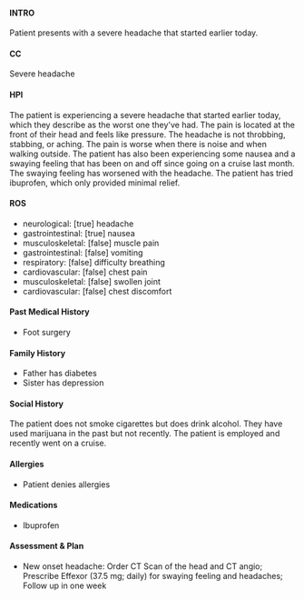 #### INTRO 
Patient presents with a severe headache that started earlier today. 

#### CC 
Severe headache 

#### HPI 
The patient is experiencing a severe headache that started earlier today, which they describe as the worst one they've had. The pain is located at the front of their head and feels like pressure. The headache is not throbbing, stabbing, or aching. The pain is worse when there is noise and when walking outside. The patient has also been experiencing some nausea and a swaying feeling that has been on and off since going on a cruise last month. The swaying feeling has worsened with the headache. The patient has tried ibuprofen, which only provided minimal relief.

#### ROS 
- neurological: [true] headache 
- gastrointestinal: [true] nausea 
- musculoskeletal: [false] muscle pain 
- gastrointestinal: [false] vomiting 
- respiratory: [false] difficulty breathing 
- cardiovascular: [false] chest pain 
- musculoskeletal: [false] swollen joint 
- cardiovascular: [false] chest discomfort 

#### Past Medical History 
- Foot surgery

#### Family History 
- Father has diabetes
- Sister has depression

#### Social History 
The patient does not smoke cigarettes but does drink alcohol. They have used marijuana in the past but not recently. The patient is employed and recently went on a cruise.

#### Allergies 
- Patient denies allergies

#### Medications 
- Ibuprofen

#### Assessment & Plan 
- New onset headache: Order CT Scan of the head and CT angio; Prescribe Effexor (37.5 mg; daily) for swaying feeling and headaches; Follow up in one week

